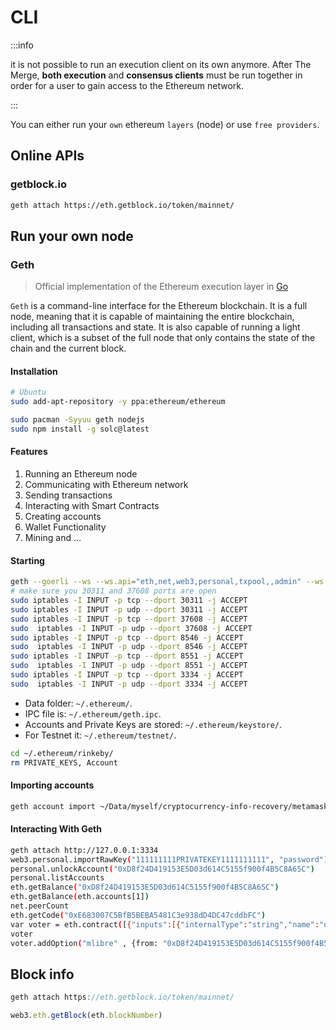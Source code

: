 # CLI

:::info

it is not possible to run an execution client on its own anymore. After The Merge, **both execution** and **consensus clients** must be run together in order for a user to gain access to the Ethereum network.

:::

You can either run your `own` ethereum `layers` (node) or use `free providers`.

## Online APIs

### getblock.io

```bash
geth attach https://eth.getblock.io/token/mainnet/
```

## Run your own node

### Geth

> Official implementation of the Ethereum execution layer in [Go](https://geth.ethereum.org/)

`Geth` is a command-line interface for the Ethereum blockchain. It is a full node, meaning that it is capable of maintaining the entire blockchain, including all transactions and state. It is also capable of running a light client, which is a subset of the full node that only contains the state of the chain and the current block.  

#### Installation

```bash
# Ubuntu
sudo add-apt-repository -y ppa:ethereum/ethereum

sudo pacman -Syyuu geth nodejs
sudo npm install -g solc@latest
```

#### Features

1. Running an Ethereum node
2. Communicating with Ethereum network
3. Sending transactions
4. Interacting with Smart Contracts
5. Creating accounts
6. Wallet Functionality
7. Mining and ...

#### Starting

```bash
geth --goerli --ws --ws.api="eth,net,web3,personal,txpool,,admin" --ws.origins '*' --syncmode=light --http --http.port 3334 --http.corsdomain "*" --http.api="eth,net,web3,personal,txpool,admin" --allow-insecure-unlock
# make sure you 30311 and 37608 ports are open
sudo iptables -I INPUT -p tcp --dport 30311 -j ACCEPT
sudo iptables -I INPUT -p udp --dport 30311 -j ACCEPT
sudo iptables -I INPUT -p tcp --dport 37608 -j ACCEPT
sudo  iptables -I INPUT -p udp --dport 37608 -j ACCEPT
sudo iptables -I INPUT -p tcp --dport 8546 -j ACCEPT
sudo  iptables -I INPUT -p udp --dport 8546 -j ACCEPT
sudo iptables -I INPUT -p tcp --dport 8551 -j ACCEPT
sudo  iptables -I INPUT -p udp --dport 8551 -j ACCEPT
sudo iptables -I INPUT -p tcp --dport 3334 -j ACCEPT
sudo  iptables -I INPUT -p udp --dport 3334 -j ACCEPT
```

* Data folder: `~/.ethereum/`.  
* IPC file is: `~/.ethereum/geth.ipc`.
* Accounts and Private Keys are stored: `~/.ethereum/keystore/`.  
* For Testnet it: `~/.ethereum/testnet/`.

```bash
cd ~/.ethereum/rinkeby/
rm PRIVATE_KEYS, Account
```

#### Importing accounts

```bash
geth account import ~/Data/myself/cryptocurrency-info-recovery/metamask/mforgood/D8_private_key
```

#### Interacting With Geth

```bash
geth attach http://127.0.0.1:3334
web3.personal.importRawKey("111111111PRIVATEKEY1111111111", "password")
personal.unlockAccount("0xD8f24D419153E5D03d614C5155f900f4B5C8A65C")
personal.listAccounts
eth.getBalance("0xD8f24D419153E5D03d614C5155f900f4B5C8A65C")
eth.getBalance(eth.accounts[1])
net.peerCount
eth.getCode("0xE683007C5BfB5BEBA5481C3e938dD4DC47cddbFC")
var voter = eth.contract([{"inputs":[{"internalType":"string","name":"option","type":"string"}],"name":"addOption","outputs":[],"stateMutability":"nonpayable","type":"function"},{"inputs":[],"name":"getOptions","outputs":[{"internalType":"string[]","name":"","type":"string[]"}],"stateMutability":"view","type":"function"},{"inputs":[],"name":"getVotes","outputs":[{"internalType":"uint256[]","name":"","type":"uint256[]"}],"stateMutability":"view","type":"function"},{"inputs":[{"internalType":"uint256","name":"","type":"uint256"}],"name":"options","outputs":[{"internalType":"string","name":"","type":"string"}],"stateMutability":"view","type":"function"},{"inputs":[],"name":"remove","outputs":[],"stateMutability":"nonpayable","type":"function"},{"inputs":[],"name":"startVoting","outputs":[],"stateMutability":"nonpayable","type":"function"},{"inputs":[{"internalType":"uint256","name":"option","type":"uint256"}],"name":"vote","outputs":[],"stateMutability":"nonpayable","type":"function"},{"inputs":[{"internalType":"string","name":"optionName","type":"string"}],"name":"vote","outputs":[],"stateMutability":"nonpayable","type":"function"},{"inputs":[{"internalType":"uint256","name":"","type":"uint256"}],"name":"votes","outputs":[{"internalType":"uint256","name":"","type":"uint256"}],"stateMutability":"view","type":"function"}]).at("0xE683007C5BfB5BEBA5481C3e938dD4DC47cddbFC");
voter
voter.addOption("mlibre" , {from: "0xD8f24D419153E5D03d614C5155f900f4B5C8A65C"})
```

## Block info

```js
geth attach https://eth.getblock.io/token/mainnet/

web3.eth.getBlock(eth.blockNumber)
```
